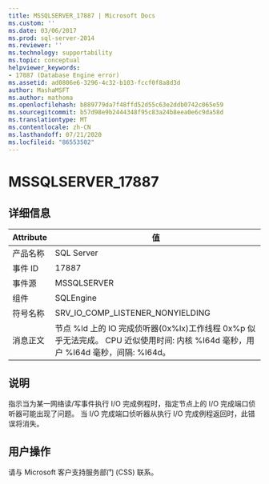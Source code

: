 ```yaml
---
title: MSSQLSERVER_17887 | Microsoft Docs
ms.custom: ''
ms.date: 03/06/2017
ms.prod: sql-server-2014
ms.reviewer: ''
ms.technology: supportability
ms.topic: conceptual
helpviewer_keywords:
- 17887 (Database Engine error)
ms.assetid: ad0806e6-3296-4c32-b103-fccf0f8a8d3d
author: MashaMSFT
ms.author: mathoma
ms.openlocfilehash: b889779da7f48ffd52d55c63e2ddb0742c065e59
ms.sourcegitcommit: b57d98e9b2444348f95c83a24b8eea0e6c9da58d
ms.translationtype: MT
ms.contentlocale: zh-CN
ms.lasthandoff: 07/21/2020
ms.locfileid: "86553502"
---
```

# <a name="mssqlserver_17887"></a>MSSQLSERVER_17887
    
## <a name="details"></a>详细信息  
  
|Attribute|值|  
|-|-|  
|产品名称|SQL Server|  
|事件 ID|17887|  
|事件源|MSSQLSERVER|  
|组件|SQLEngine|  
|符号名称|SRV_IO_COMP_LISTENER_NONYIELDING|  
|消息正文|节点 %ld 上的 IO 完成侦听器(0x%lx)工作线程 0x%p 似乎无法完成。 CPU 近似使用时间: 内核 %I64d 毫秒，用户 %I64d 毫秒，间隔: %I64d。|  
  
## <a name="explanation"></a>说明  
 指示当为某一网络读/写事件执行 I/O 完成例程时，指定节点上的 I/O 完成端口侦听器可能出现了问题。 当 I/O 完成端口侦听器从执行 I/O 完成例程返回时，此错误将消失。  
  
## <a name="user-action"></a>用户操作  
 请与 Microsoft 客户支持服务部门 (CSS) 联系。  
  
  
